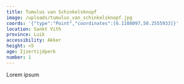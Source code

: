 ```yaml
---
title: Tumulus van Schinkelsknopf
image: /uploads/tumulus_van_schinkelsknopf.jpg
coords: '{"type":"Point","coordinates":[6.1108097,50.2555933]}'
location: Sankt Vith
province: Luik
accessibility: Akker
height: <5
age: Ijzertijdperk
number: 1
---
```

Lorem ipsum